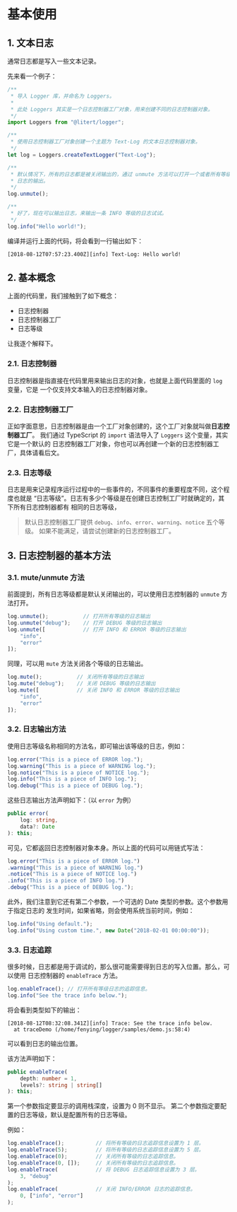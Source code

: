 # 基本使用

## 1. 文本日志

通常日志都是写入一些文本记录。

先来看一个例子：

```ts
/**
 * 导入 Logger 库，并命名为 Loggers。
 *
 * 此处 Loggers 其实是一个日志控制器工厂对象，用来创建不同的日志控制器对象。
 */
import Loggers from "@litert/logger";

/**
 * 使用日志控制器工厂对象创建一个主题为 Text-Log 的文本日志控制器对象。
 */
let log = Loggers.createTextLogger("Text-Log");

/**
 * 默认情况下，所有的日志都是被关闭输出的，通过 unmute 方法可以打开一个或者所有等级的
 * 日志的输出。
 */
log.unmute();

/**
 * 好了，现在可以输出日志，来输出一条 INFO 等级的日志试试。
 */
log.info("Hello world!");
```

编译并运行上面的代码，将会看到一行输出如下：

```
[2018-08-12T07:57:23.400Z][info] Text-Log: Hello world!
```

## 2. 基本概念

上面的代码里，我们接触到了如下概念：

- 日志控制器
- 日志控制器工厂
- 日志等级

让我逐个解释下。

### 2.1. 日志控制器

日志控制器是指直接在代码里用来输出日志的对象，也就是上面代码里面的 `log` 变量，它是
一个仅支持文本输入的日志控制器对象。

### 2.2. 日志控制器工厂

正如字面意思，日志控制器是由一个工厂对象创建的，这个工厂对象就叫做**日志控制器工厂**。
我们通过 TypeScript 的 `import` 语法导入了 `Loggers` 这个变量，其实它是一个默认的
日志控制器工厂对象，你也可以再创建一个新的日志控制器工厂，具体请看后文。

### 2.3. 日志等级

日志是用来记录程序运行过程中的一些事件的，不同事件的重要程度不同，这个程度也就是
“日志等级”。日志有多少个等级是在创建日志控制工厂时就确定的，其下所有日志控制器都有
相同的日志等级，

> 默认日志控制器工厂提供 `debug`、`info`、`error`、`warning`、`notice` 五个等级。
> 如果不能满足，请尝试创建新的日志控制器工厂。

## 3. 日志控制器的基本方法

### 3.1. mute/unmute 方法

前面提到，所有日志等级都是默认关闭输出的，可以使用日志控制器的 `unmute` 方法打开。

```ts
log.unmute();           // 打开所有等级的日志输出
log.unmute("debug");    // 打开 DEBUG 等级的日志输出
log.unmute([            // 打开 INFO 和 ERROR 等级的日志输出
    "info",
    "error"
]);
```

同理，可以用 `mute` 方法关闭各个等级的日志输出。

```ts
log.mute();           // 关闭所有等级的日志输出
log.mute("debug");    // 关闭 DEBUG 等级的日志输出
log.mute([            // 关闭 INFO 和 ERROR 等级的日志输出
    "info",
    "error"
]);
```

### 3.2. 日志输出方法

使用日志等级名称相同的方法名，即可输出该等级的日志，例如：

```ts
log.error("This is a piece of ERROR log.");
log.warning("This is a piece of WARNING log.");
log.notice("This is a piece of NOTICE log.");
log.info("This is a piece of INFO log.");
log.debug("This is a piece of DEBUG log.");
```

这些日志输出方法声明如下：（以 `error` 为例）

```ts
public error(
    log: string,
    data?: Date
): this;
```

可见，它都返回日志控制器对象本身。所以上面的代码可以用链式写法：

```ts
log.error("This is a piece of ERROR log.")
.warning("This is a piece of WARNING log.")
.notice("This is a piece of NOTICE log.")
.info("This is a piece of INFO log.")
.debug("This is a piece of DEBUG log.");
```

此外，我们注意到它还有第二个参数，一个可选的 Date 类型的参数。这个参数用于指定日志的
发生时间，如果省略，则会使用系统当前时间，例如：

```ts
log.info("Using default.");
log.info("Using custom time.", new Date("2018-02-01 00:00:00"));
```

### 3.3. 日志追踪

很多时候，日志都是用于调试的，那么很可能需要得到日志的写入位置。那么，可以使用
日志控制器的 `enableTrace` 方法。

```ts
log.enableTrace(); // 打开所有等级日志的追踪信息。
log.info("See the trace info below.");
```

将会看到类型如下的输出：

```
[2018-08-12T08:32:08.341Z][info] Trace: See the trace info below.
  at traceDemo (/home/fenying/logger/samples/demo.js:58:4)
```

可以看到日志的输出位置。

该方法声明如下：

```ts
public enableTrace(
    depth: number = 1,
    levels?: string | string[]
): this;
```

第一个参数指定要显示的调用栈深度，设置为 0 则不显示。
第二个参数指定要配置的日志等级，默认是配置所有的日志等级。

例如：

```ts
log.enableTrace();          // 将所有等级的日志追踪信息设置为 1 层。
log.enableTrace(5);         // 将所有等级的日志追踪信息设置为 5 层。
log.enableTrace(0);         // 关闭所有等级的日志追踪信息。
log.enableTrace(0, []);     // 关闭所有等级的日志追踪信息。
log.enableTrace(            // 将 DEBUG 日志追踪信息设置为 3 层。
    3, "debug"
);
log.enableTrace(            // 关闭 INFO/ERROR 日志的追踪信息。
    0, ["info", "error"]
);
```
